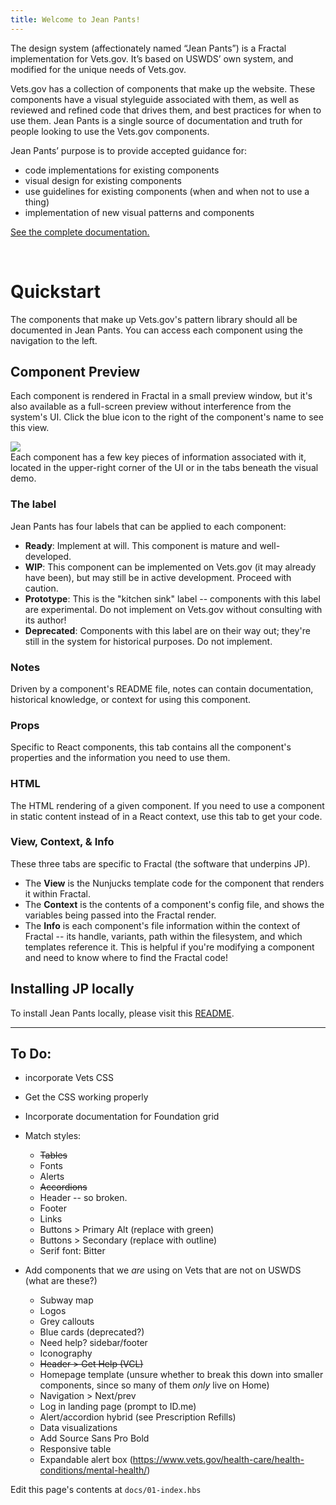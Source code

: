 ```yaml
---
title: Welcome to Jean Pants!
---
```


The design system (affectionately named “Jean Pants”) is a Fractal implementation for Vets.gov. It’s based on USWDS’ own system, and modified for the unique needs of Vets.gov.

Vets.gov has a collection of components that make up the website. These components have a visual styleguide associated with them, as well as reviewed and refined code that drives them, and best practices for when to use them. Jean Pants is a single source of documentation and truth for people looking to use the Vets.gov components.

Jean Pants’ purpose is to provide accepted guidance for:

- code implementations for existing components
- visual design for existing components
- use guidelines for existing components (when and when not to use a thing)
- implementation of new visual patterns and components

[See the complete documentation.](/docs/design-system-docs-v3)

<br>

# Quickstart

The components that make up Vets.gov's pattern library should all be documented in Jean Pants. You can access each component using the navigation to the left.

## Component Preview

Each component is rendered in Fractal in a small preview window, but it's also available as a full-screen preview without interference from the system's UI. Click the blue icon to the right of the component's name to see this view.

<img src="img/docs/preview-icon.png"/>

<br>
Each component has a few key pieces of information associated with it, located in the upper-right corner of the UI or in the tabs beneath the visual demo.

### The label

Jean Pants has four labels that can be applied to each component:

- **Ready**: Implement at will. This component is mature and well-developed.
- **WIP**: This component can be implemented on Vets.gov (it may already have been), but may still be in active development. Proceed with caution.
- **Prototype**: This is the "kitchen sink" label -- components with this label are experimental. Do not implement on Vets.gov without consulting with its author!
- **Deprecated**: Components with this label are on their way out; they're still in the system for historical purposes. Do not implement.

### Notes

Driven by a component's README file, notes can contain documentation, historical knowledge, or context for using this component.

### Props

Specific to React components, this tab contains all the component's properties and the information you need to use them.

### HTML

The HTML rendering of a given component. If you need to use a component in static content instead of in a React context, use this tab to get your code.

### View, Context, & Info

These three tabs are specific to Fractal (the software that underpins JP).

- The **View** is the Nunjucks template code for the component that renders it within Fractal.
- The **Context** is the contents of a component's config file, and shows the variables being passed into the Fractal render.
- The **Info** is each component's file information within the context of Fractal -- its handle, variants, path within the filesystem, and which templates reference it. This is helpful if you're modifying a component and need to know where to find the Fractal code!

## Installing JP locally

To install Jean Pants locally, please visit this [README](https://github.com/department-of-veterans-affairs/design-system/blob/master/README.md).

---

## To Do:

- incorporate Vets CSS
- Get the CSS working properly
- Incorporate documentation for Foundation grid
- Match styles:
  - ~~Tables~~
  - Fonts
  - Alerts
  - ~~Accordions~~
  - Header -- so broken.
  - Footer
  - Links
  - Buttons > Primary Alt (replace with green)
  - Buttons > Secondary (replace with outline)
  - Serif font: Bitter


- Add components that we _are_ using on Vets that are not on USWDS (what are these?)
  - Subway map
  - Logos
  - Grey callouts
  - Blue cards (deprecated?)
  - Need help? sidebar/footer
  - Iconography
  - ~~Header > Get Help (VCL)~~
  - Homepage template (unsure whether to break this down into smaller components, since so many of them _only_ live on Home)
  - Navigation > Next/prev
  - Log in landing page (prompt to ID.me)
  - Alert/accordion hybrid (see Prescription Refills)
  - Data visualizations
  - Add Source Sans Pro Bold
  - Responsive table
  - Expandable alert box (https://www.vets.gov/health-care/health-conditions/mental-health/)

Edit this page's contents at `docs/01-index.hbs`
